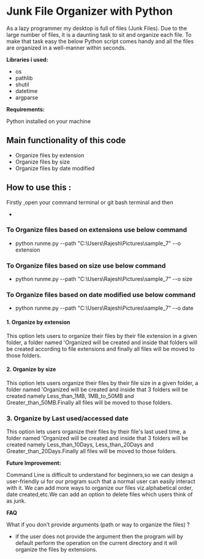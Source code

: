#
# **Junk File Organizer with Python**

As a lazy programmer my desktop is full of files (Junk Files). Due to the large number of files, it is a daunting task to sit and organize each file. To make that task easy the below Python script comes handy and all the files are organized in a well-manner within seconds.

**Libraries i used:**

- os
- pathlib
- shutil
- datetime
- argparse

**Requirements:**

Python installed on your machine

## **Main functionality of this code**

- Organize files by extension
- Organize files by size
- Organize files by date modified

## **How to use this :**

Firstly ,open your command terminal or git bash terminal and then

-
### **To Organize files based on extensions use below command**
- python runme.py --path &quot;C:\Users\Rajesh\Pictures\sample\_7&quot; --o extension

### **To Organize files based on size use below command**
- python runme.py --path &quot;C:\Users\Rajesh\Pictures\sample\_7&quot; --o size

### **To Organize files based on date modified use below command**
- python runme.py --path &quot;C:\Users\Rajesh\Pictures\sample\_7&quot; --o date

#### **1. Organize by extension**

This option lets users to organize their files by their file extension in a given folder, a folder named &#39;Organized will be created and inside that folders will be created according to file extensions and finally all files will be moved to those folders.

#### **2. Organize by size**

This option lets users organize their files by their file size in a given folder, a folder named &#39;Organized will be created and inside that 3 folders will be created namely Less\_than\_1MB, 1MB\_to\_50MB and Greater\_than\_50MB.Finally all files will be moved to those folders.

### **3. Organize by Last used/accessed date**

This option lets users organize their files by their file&#39;s last used time, a folder named &#39;Organized will be created and inside that 3 folders will be created namely Less\_than\_10Days, Less\_than\_20Days and Greater\_than\_20Days.Finally all files will be moved to those folders.

**Future Improvement:**

Command Line is difficult to understand for beginners,so we can design a user-friendly ui for our program such that a normal user can easily interact with it. We can add more ways to organize our files viz.alphabetical order, date created,etc.We can add an option to delete files which users think of as junk.

**FAQ**

What if you don&#39;t provide arguments (path or way to organize the files) ?

- if the user does not provide the argument then the program will by default perform the operation on the current directory and it will organize the files by extensions.